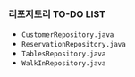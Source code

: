 ### 리포지토리 TO-DO LIST

* `CustomerRepository.java`
* `ReservationRepository.java`
* `TablesRepository.java`
* `WalkInRepository.java`